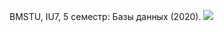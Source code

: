 BMSTU, IU7, 5 семестр: Базы данных (2020). 
![](https://cdn.discordapp.com/attachments/494551874909896704/786681626796621864/unknown.png)
